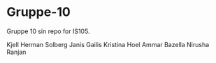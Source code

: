 # Gruppe-10
Gruppe 10 sin repo for IS105.

Kjell Herman Solberg
Janis Gailis
Kristina Hoel
Ammar Bazella
Nirusha Ranjan
